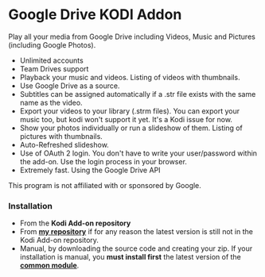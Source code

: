# Google Drive KODI Addon

Play all your media from Google Drive including Videos, Music and Pictures (including Google Photos). 
* Unlimited accounts
* Team Drives support
* Playback your music and videos. Listing of videos with thumbnails.
* Use Google Drive as a source.
* Subtitles can be assigned automatically if a .str file exists with the same name as the video. 
* Export your videos to your library (.strm files). You can export your music too, but kodi won't support it yet. It's a Kodi issue for now.
* Show your photos individually or run a slideshow of them. Listing of pictures with thumbnails.
* Auto-Refreshed slideshow.
* Use of OAuth 2 login. You don't have to write your user/password within the add-on. Use the login process in your browser.
* Extremely fast. Using the Google Drive API

This program is not affiliated with or sponsored by Google.


### Installation

* From the **Kodi Add-on repository**
* From **[my repository](https://github.com/cguZZman/repository.plugins)** if for any reason the latest version is still not in the Kodi Add-on repository.
* Manual, by downloading the source code and creating your zip. 
If your installation is manual, you **must install first** the latest version of the **[common module](https://github.com/cguZZman/script.module.clouddrive.common)**.